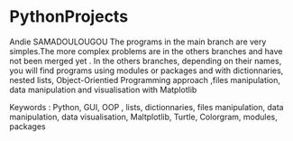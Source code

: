 # PythonProjects

Andie SAMADOULOUGOU 
The programs in the main branch are very simples.The more complex problems are in the others branches and have not been merged yet . 
In the others branches, depending on their names, you will find programs using modules or packages and  with dictionnaries, nested lists,
Object-Orientied Programming approach ,files manipulation, data manipulation and visualisation with Matplotlib 

Keywords : Python, GUI, OOP , lists, dictionnaries, files manipulation, data manipulation, data visualisation, Maltplotlib, Turtle, Colorgram, modules, packages 